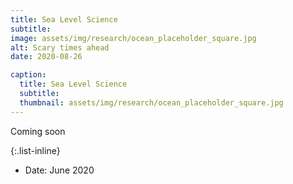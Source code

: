 ```yaml
---
title: Sea Level Science
subtitle:
image: assets/img/research/ocean_placeholder_square.jpg
alt: Scary times ahead
date: 2020-08-26

caption:
  title: Sea Level Science
  subtitle: 
  thumbnail: assets/img/research/ocean_placeholder_square.jpg
---
```

Coming soon

{:.list-inline}
- Date: June 2020
